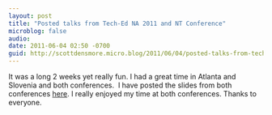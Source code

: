 ```yaml
---
layout: post
title: "Posted talks from Tech-Ed NA 2011 and NT Conference"
microblog: false
audio:
date: 2011-06-04 02:50 -0700
guid: http://scottdensmore.micro.blog/2011/06/04/posted-talks-from-tech-ed-na-2011-and-nt-conference.html
---
```


It was a long 2 weeks yet really fun. I had a great time in Atlanta and Slovenia and both conferences.  I have posted the slides from both conferences [here](http://scottdensmore.typepad.com/blog/talks.html). I really enjoyed my time at both conferences. Thanks to everyone.

